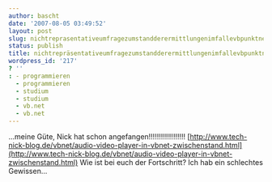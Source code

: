 ```yaml
---
author: bascht
date: '2007-08-05 03:49:52'
layout: post
slug: nichtreprasentativeumfragezumstandderermittlungenimfallevbpunktnetbeleg
status: publish
title: nichtrepräsentativeumfragezumstandderermittlungenimfallevbpunktnetbeleg
wordpress_id: '217'
? ''
: - programmieren
  - programmieren
  - studium
  - studium
  - vb.net
  - vb.net
---
```


...meine Güte, Nick hat schon angefangen!!!!!!!!!!!!!!!!!!
[http://www.tech-nick-blog.de/vbnet/audio-video-player-in-vbnet-zwischenstand.html](http://www.tech-nick-blog.de/vbnet/audio-video-player-in-vbnet-zwischenstand.html)
Wie ist bei euch der Fortschritt? Ich hab ein schlechtes
Gewissen...



